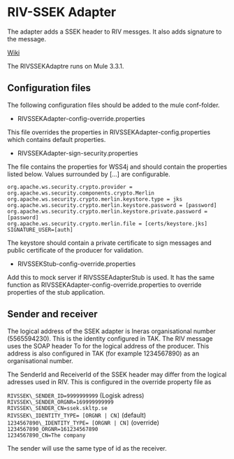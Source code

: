 RIV-SSEK Adapter
=================
The adapter adds a SSEK header to RIV messges. It also adds signature to the message.

[Wiki](https://skl-tp.atlassian.net/wiki/)

The RIVSSEKAdaptre runs on Mule 3.3.1.

Configuration files
--------------------
The following configuration files should be added to the mule conf-folder.

+ RIVSSEKAdapter-config-override.properties

This file overrides the properties in RIVSSEKAdapter-config.properties which contains default properties.

+ RIVSSEKAdapter-sign-security.properties

The file contains the properties for WSS4j and should contain the properties listed below. Values surrounded by [...] are configurable.  
   
`org.apache.ws.security.crypto.provider = org.apache.ws.security.components.crypto.Merlin`  
`org.apache.ws.security.crypto.merlin.keystore.type = jks`  
`org.apache.ws.security.crypto.merlin.keystore.password = [password]`   
`org.apache.ws.security.crypto.merlin.keystore.private.password = [password]`  
`org.apache.ws.security.crypto.merlin.file = [certs/keystore.jks]`  
`SIGNATURE_USER=[auth]`

The keystore should contain a private certificate to sign messages and public certificate of the producer for validation.

+ RIVSSEKStub-config-override.properties

Add this to mock server if RIVSSSEAdapterStub is used. It has the same function as RIVSSEKAdapter-config-override.properties to override properties of the stub application.

Sender and receiver
---------------------
The logical address of the SSEK adapter is Ineras organisational number (5565594230). This is the identity configured in TAK. 
The RIV message uses the SOAP header To for the logical address of the producer. This address is also configured in TAK (for example 1234567890) as an organisational number.

The SenderId and ReceiverId of the SSEK header may differ from the logical adresses used in RIV. This is configured in the override property file as

`RIVSSEK\_SENDER_ID=9999999999`  (Logisk adress)  
`RIVSSEK\_SENDER_ORGNR=169999999999`  
`RIVSSEK\_SENDER_CN=ssek.skltp.se`  
`RIVSSEK\_IDENTITY_TYPE= [ORGNR | CN]`  (default)    
`1234567890\_IDENTITY_TYPE= [ORGNR | CN]`  (override)  
`1234567890_ORGNR=161234567890`  
`1234567890_CN=The company`  

The sender will use the same type of id as the receiver.